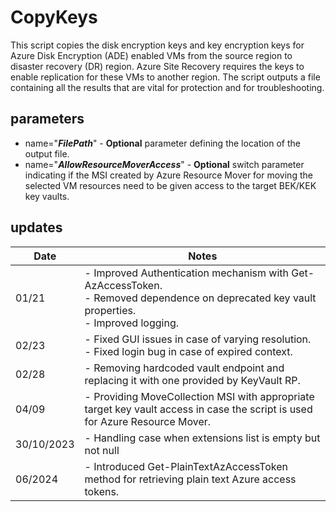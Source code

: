 # CopyKeys

This script copies the disk encryption keys and key encryption keys for Azure Disk Encryption (ADE) enabled VMs from the source region to disaster recovery (DR) region. Azure Site Recovery requires the keys to enable replication for these VMs to another region. The script outputs a file containing all the results that are vital for protection and for troubleshooting.

## parameters

- name="**_FilePath_**" - **Optional** parameter defining the location of the output file.
- name="**_AllowResourceMoverAccess_**" - **Optional** switch parameter indicating if the MSI created by Azure Resource Mover for moving the selected VM resources need to be given access to the target BEK/KEK key vaults.

## updates

| Date | Notes |
|--|--|
|01/21 | - Improved Authentication mechanism with Get-AzAccessToken.</br> - Removed dependence on deprecated key vault properties.</br> - Improved logging. |
|02/23 | - Fixed GUI issues in case of varying resolution.</br> - Fixed login bug in case of expired context. |
|02/28 | - Removing hardcoded vault endpoint and replacing it with one provided by KeyVault RP. |
|04/09 | - Providing MoveCollection MSI with appropriate target key vault access in case the script is used for Azure Resource Mover. |
|30/10/2023 | - Handling case when extensions list is empty but not null |
|06/2024 | - Introduced Get-PlainTextAzAccessToken method for retrieving plain text Azure access tokens.|
